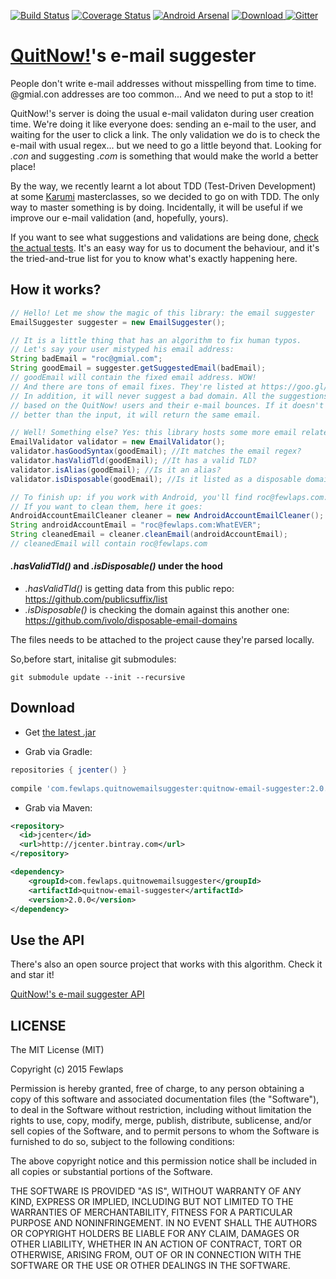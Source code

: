 [![Build Status](https://travis-ci.org/Fewlaps/quitnow-email-suggester.svg?branch=master)](https://travis-ci.org/Fewlaps/quitnow-email-suggester)
[![Coverage Status](https://coveralls.io/repos/Fewlaps/quitnow-email-suggester/badge.svg?branch=master&service=github)](https://coveralls.io/github/Fewlaps/quitnow-email-suggester?branch=master)
[![Android Arsenal](https://img.shields.io/badge/Android%20Arsenal-quitnow--email--suggester-green.svg?style=flat)](https://android-arsenal.com/details/1/2465)
[![Download](https://api.bintray.com/packages/fewlaps/maven/quitnow-email-suggester/images/download.svg) ](https://bintray.com/fewlaps/maven/quitnow-email-suggester/_latestVersion)
[![Gitter](https://badges.gitter.im/Join%20Chat.svg)](https://gitter.im/Fewlaps/quitnow-email-suggester?utm_source=badge&utm_medium=badge&utm_campaign=pr-badge)

# [QuitNow!](http://quitnowapp.com)'s e-mail suggester
People don't write e-mail addresses without misspelling from time to time. @gmial.con addresses are too common... And we need to put a stop to it!

QuitNow!'s server is doing the usual e-mail validaton during user creation time. We're doing it like everyone does: sending an e-mail to the user, and waiting for the user to click a link. The only validation we do is to check the e-mail with usual regex... but we need to go a little beyond that. Looking for *.con* and suggesting *.com* is something that would make the world a better place!

By the way, we recently learnt a lot about TDD (Test-Driven Development) at some [Karumi](https://github.com/Karumi) masterclasses, so we decided to go on with TDD. The only way to master something is by doing. Incidentally, it will be useful if we improve our e-mail validation (and, hopefully, yours).

If you want to see what suggestions and validations are being done, <a href="https://github.com/Fewlaps/quitnow-email-suggester/tree/master/src/test/java/com/fewlaps/quitnowemailsuggester">check the actual tests</a>. It's an easy way for us to document the behaviour, and it's the tried-and-true list for you to know what's exactly happening here.

## How it works?

```java
// Hello! Let me show the magic of this library: the email suggester
EmailSuggester suggester = new EmailSuggester();

// It is a little thing that has an algorithm to fix human typos.
// Let's say your user mistyped his email address:
String badEmail = "roc@gmial.com";
String goodEmail = suggester.getSuggestedEmail(badEmail);
// goodEmail will contain the fixed email address. WOW!
// And there are tons of email fixes. They're listed at https://goo.gl/IF52EV
// In addition, it will never suggest a bad domain. All the suggestions are written one by one,
// based on the QuitNow! users and their e-mail bounces. If it doesn't know nothing
// better than the input, it will return the same email.

// Well! Something else? Yes: this library hosts some more email related things
EmailValidator validator = new EmailValidator();
validator.hasGoodSyntax(goodEmail); //It matches the email regex?
validator.hasValidTld(goodEmail); //It has a valid TLD?
validator.isAlias(goodEmail); //Is it an alias?
validator.isDisposable(goodEmail); //Is it listed as a disposable domain?

// To finish up: if you work with Android, you'll find roc@fewlaps.com:WhatEVER emails
// If you want to clean them, here it goes:
AndroidAccountEmailCleaner cleaner = new AndroidAccountEmailCleaner();
String androidAccountEmail = "roc@fewlaps.com:WhatEVER";
String cleanedEmail = cleaner.cleanEmail(androidAccountEmail);
// cleanedEmail will contain roc@fewlaps.com
```


#### *.hasValidTld()* and *.isDisposable()* under the hood
- *.hasValidTld()* is getting data from this public repo: https://github.com/publicsuffix/list
- *.isDisposable()* is checking the domain against this another one: https://github.com/ivolo/disposable-email-domains

The files needs to be attached to the project cause they're parsed locally.

So,before start, initalise git submodules:

```
git submodule update --init --recursive
```

## Download

* Get <a href="https://github.com/Fewlaps/quitnow-email-suggester/releases/download/v2.0.0/quitnow-email-suggester-2.0.0.jar">the latest .jar</a> 

* Grab via Gradle:
```groovy
repositories { jcenter() }
    
compile 'com.fewlaps.quitnowemailsuggester:quitnow-email-suggester:2.0.0'
```
* Grab via Maven:
```xml
<repository>
  <id>jcenter</id>
  <url>http://jcenter.bintray.com</url>
</repository>

<dependency>
    <groupId>com.fewlaps.quitnowemailsuggester</groupId>
    <artifactId>quitnow-email-suggester</artifactId>
    <version>2.0.0</version>
</dependency>
```

## Use the API

There's also an open source project that works with this algorithm. Check it and star it!

[QuitNow!'s e-mail suggester API](https://github.com/Fewlaps/quitnow-email-suggester-api)



## LICENSE

The MIT License (MIT)

Copyright (c) 2015 Fewlaps

Permission is hereby granted, free of charge, to any person obtaining a copy
of this software and associated documentation files (the "Software"), to deal
in the Software without restriction, including without limitation the rights
to use, copy, modify, merge, publish, distribute, sublicense, and/or sell
copies of the Software, and to permit persons to whom the Software is
furnished to do so, subject to the following conditions:

The above copyright notice and this permission notice shall be included in all
copies or substantial portions of the Software.

THE SOFTWARE IS PROVIDED "AS IS", WITHOUT WARRANTY OF ANY KIND, EXPRESS OR
IMPLIED, INCLUDING BUT NOT LIMITED TO THE WARRANTIES OF MERCHANTABILITY,
FITNESS FOR A PARTICULAR PURPOSE AND NONINFRINGEMENT. IN NO EVENT SHALL THE
AUTHORS OR COPYRIGHT HOLDERS BE LIABLE FOR ANY CLAIM, DAMAGES OR OTHER
LIABILITY, WHETHER IN AN ACTION OF CONTRACT, TORT OR OTHERWISE, ARISING FROM,
OUT OF OR IN CONNECTION WITH THE SOFTWARE OR THE USE OR OTHER DEALINGS IN THE
SOFTWARE.
